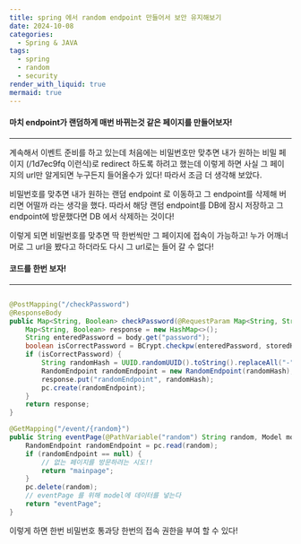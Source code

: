 ```yaml
---
title: spring 에서 random endpoint 만들어서 보안 유지해보기
date: 2024-10-08
categories:
  - Spring & JAVA
tags:
  - spring
  - random
  - security
render_with_liquid: true
mermaid: true
---
```

#### 마치 endpoint가 랜덤하게 매번 바뀌는것 같은 페이지를 만들어보자!
---
계속해서 이벤트 준비를 하고 있는데 처음에는 비밀번호만 맞추면 내가 원하는 비밀 페이지 (/1d7ec9fq 이런식)로 redirect 하도록 하려고 했는데 이렇게 하면 사실 그 페이지의 url만 알게되면 누구든지 들어올수가 있다! 따라서 조금 더 생각해 보았다.

비밀번호를 맞추면 내가 원하는 랜덤 endpoint 로 이동하고 그 endpoint를 삭제해 버리면 어떨까 라는 생각을 했다. 따라서 해당 랜덤 endpoint를 DB에 잠시 저장하고 그 endpoint에 방문했다면 DB 에서 삭제하는 것이다! 

이렇게 되면 비밀번호를 맞추면 딱 한번씩만 그 페이지에 접속이 가능하고! 누가 어깨너머로 그 url을 봤다고 하더라도 다시 그 url로는 들어 갈 수 없다!


#### 코드를 한번 보자!
---

```java

@PostMapping("/checkPassword")
@ResponseBody
public Map<String, Boolean> checkPassword(@RequestParam Map<String, String> body, HttpServletRequest req, HttpServletResponse res) {
    Map<String, Boolean> response = new HashMap<>();
    String enteredPassword = body.get("password");
    boolean isCorrectPassword = BCrypt.checkpw(enteredPassword, storedHash);
	if (isCorrectPassword) {
        String randomHash = UUID.randomUUID().toString().replaceAll("-", "").substring(0, 16);
		RandomEndpoint randomEndpoint = new RandomEndpoint(randomHash);
		response.put("randomEndpoint", randomHash);
		pc.create(randomEndpoint);
	}
    return response;
}

@GetMapping("/event/{random}")
public String eventPage(@PathVariable("random") String random, Model model, HttpServletRequest req, HttpServletResponse res) {
	RandomEndpoint randomEndpoint = pc.read(random);
	if (randomEndpoint == null) {
		// 없는 페이지를 방문하려는 시도!!
		return "mainpage";
	}
	pc.delete(random);
    // eventPage 를 위해 model에 데이터를 넣는다
    return "eventPage"; 
}
```

이렇게 하면 한번 비밀번호 통과당 한번의 접속 권한을 부여 할 수 있다!